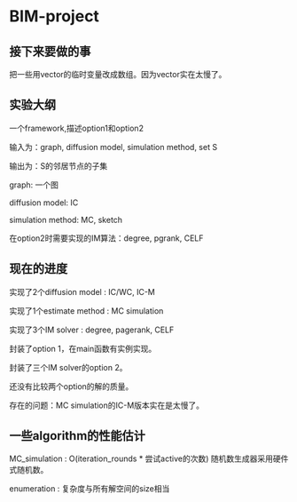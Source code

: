 # BIM-project

## 接下来要做的事

把一些用vector的临时变量改成数组。因为vector实在太慢了。

## 实验大纲

一个framework,描述option1和option2

输入为：graph, diffusion model, simulation method, set S

输出为：S的邻居节点的子集

graph: 一个图

diffusion model: IC

simulation method: MC, sketch

在option2时需要实现的IM算法：degree, pgrank, CELF

## 现在的进度

实现了2个diffusion model : IC/WC, IC-M

实现了1个estimate method : MC simulation

实现了3个IM solver : degree, pagerank, CELF

封装了option 1，在main函数有实例实现。

封装了三个IM solver的option 2。

还没有比较两个option的解的质量。

存在的问题：MC simulation的IC-M版本实在是太慢了。

## 一些algorithm的性能估计

MC_simulation : O(iteration_rounds * 尝试active的次数) 随机数生成器采用硬件式随机数。

enumeration : 复杂度与所有解空间的size相当
